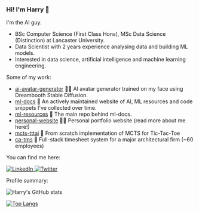 ### Hi! I'm Harry 👋

I'm the AI guy.

- BSc Computer Science (First Class Hons), MSc Data Science (Distinction) at Lancaster University.
- Data Scientist with 2 years experience analysing data and building ML models.
- Interested in data science, artificial intelligence and machine learning engineering.

Some of my work:

- [ai-avatar-generator](https://github.com/harrybaines/AI-Avatar-Generator) 👨🏻 AI avatar generator trained on my face using Dreambooth Stable Diffusion.
- [ml-docs](https://harrybaines.github.io/MLDocs/) 📃 An actively maintained website of AI, ML resources and code snippets I've collected over time.
- [ml-resources](https://github.com/harrybaines/ml-resources) 📙 The main repo behind ml-docs.
- [personal-website](https://github.com/harrybaines/Portfolio-Website) 👨‍💻 Personal portfolio website (read more about me here!)
- [mcts-tttai](https://github.com/harrybaines/MCTS-TTTAI) 🔎 From scratch implementation of MCTS for Tic-Tac-Toe
- [ca-tms](https://www.ca-tms.com/) 📝 Full-stack timesheet system for a major architectural firm (~60 employees)

You can find me here:

<p> 
  <a href="https://www.linkedin.com/in/harry-baines-400609137/" target="_blank">
    <img alt="LinkedIn" src="https://img.shields.io/badge/linkedin-%230077B5.svg?&style=for-the-badge&logo=linkedin&logoColor=white" />
  </a> 
  <a href="https://twitter.com/harryb0905" target="_blank">
    <img alt="Twitter" src="https://img.shields.io/badge/Twitter-1DA1F2?style=for-the-badge&logo=twitter&logoColor=white" />
  </a> 
</p>

Profile summary:

![Harry's GitHub stats](https://github-readme-stats.vercel.app/api?username=harrybaines&show_icons=true)

[![Top Langs](https://github-readme-stats.vercel.app/api/top-langs/?username=harrybaines&layout=compact)](https://github.com/harrybaines/github-readme-stats)
